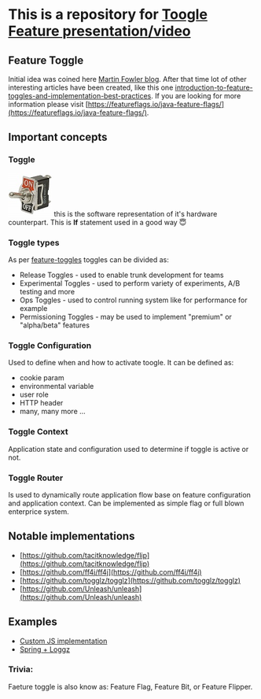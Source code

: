 # This is a repository for [Toogle Feature presentation/video](https://www.youtube.com/watch?v=9YNaHPwf8yU)

## Feature Toggle
Initial idea was coined here [Martin Fowler blog](https://www.martinfowler.com/articles/feature-toggles.html).
After that time lot of other interesting articles have been created, like this one [introduction-to-feature-toggles-and-implementation-best-practices](https://medium.com/darrensimio/introduction-to-feature-toggles-and-implementation-best-practices-4c2a8a68927b). If you are looking for more information please visit [https://featureflags.io/java-feature-flags/](https://featureflags.io/java-feature-flags/).

## Important concepts
### Toggle
<img
  src="blog/toggle-switch.jpg"
  alt="Hardware Toggle"
  title=""
  style="display: inline-block; margin: 0 auto; max-width: 128px">
 this is the software representation of it's hardware counterpart. This is **If** statement used in a good way 😇
### Toggle types
As per [feature-toggles](https://martinfowler.com/articles/feature-toggles.html) toggles can be divided as:
* Release Toggles - used to enable trunk development for teams
* Experimental Toggles - used to perform variety of experiments, A/B testing and more
* Ops Toggles - used to control running system like for performance for example
* Permissioning Toggles - may be used to implement "premium" or "alpha/beta" features
### Toggle Configuration
Used to define when and how to activate toogle.
It can be defined as:
* cookie param
* environmental variable
* user role
* HTTP header
* many, many more ...
### Toggle Context
Application state and configuration used to determine if toggle is active or not.
### Toggle Router
Is used to dynamically route application flow base on feature configuration and application context. Can be implemented as simple flag or full blown enterprice system.

## Notable implementations
* [https://github.com/tacitknowledge/flip](https://github.com/tacitknowledge/flip)
* [https://github.com/ff4j/ff4j](https://github.com/ff4j/ff4j)
* [https://github.com/togglz/togglz](https://github.com/togglz/togglz)
* [https://github.com/Unleash/unleash](https://github.com/Unleash/unleash)

## Examples
* [Custom JS implementation](vanila-web-app/README.md)
* [Spring + Loggz](stock-price/README.md)

### Trivia:
Faeture toggle is also know as: Feature Flag, Feature Bit, or Feature Flipper.
